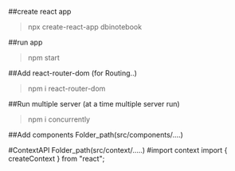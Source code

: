 ##create react app
>npx create-react-app dbinotebook

##run app
>npm start

##Add react-router-dom (for Routing..)
>npm i react-router-dom

##Run multiple server (at a time multiple server run)
>npm i concurrently

##Add components
Folder_path(src/components/....)

#ContextAPI
Folder_path(src/context/.....)
#import context
import { createContext } from "react";

